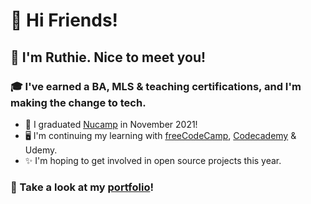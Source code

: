 # 🎉 Hi Friends! 

## 🌷 I'm Ruthie. Nice to meet you!

### 🎓 I've earned a BA, MLS & teaching certifications, and I'm making the change to tech. 

- 💖 I graduated [Nucamp](https://nucamp.co) in November 2021! 
- 🖥️ I'm continuing my learning with [freeCodeCamp](https://freecodecamp.org/ruthiec), [Codecademy](https://www.codecademy.com/users/LilyRuthC/achievements) & Udemy. 
- ✨ I'm hoping to get involved in open source projects this year. 

### 🌟 Take a look at my [portfolio](https://ruthie.tech)! 
